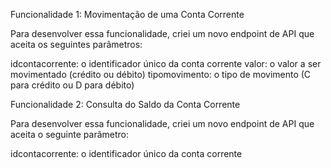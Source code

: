 Funcionalidade 1: Movimentação de uma Conta Corrente

Para desenvolver essa funcionalidade, criei um novo endpoint de API que aceita os seguintes parâmetros:

idcontacorrente: o identificador único da conta corrente
valor: o valor a ser movimentado (crédito ou débito)
tipomovimento: o tipo de movimento (C para crédito ou D para débito)

Funcionalidade 2: Consulta do Saldo da Conta Corrente

Para desenvolver essa funcionalidade, criei um novo endpoint de API que aceita o seguinte parâmetro:

idcontacorrente: o identificador único da conta corrente
